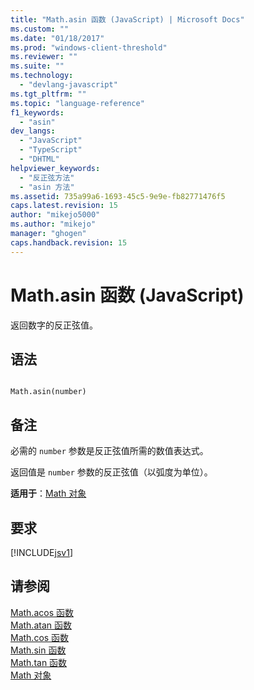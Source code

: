 ```yaml
---
title: "Math.asin 函数 (JavaScript) | Microsoft Docs"
ms.custom: ""
ms.date: "01/18/2017"
ms.prod: "windows-client-threshold"
ms.reviewer: ""
ms.suite: ""
ms.technology: 
  - "devlang-javascript"
ms.tgt_pltfrm: ""
ms.topic: "language-reference"
f1_keywords: 
  - "asin"
dev_langs: 
  - "JavaScript"
  - "TypeScript"
  - "DHTML"
helpviewer_keywords: 
  - "反正弦方法"
  - "asin 方法"
ms.assetid: 735a99a6-1693-45c5-9e9e-fb82771476f5
caps.latest.revision: 15
author: "mikejo5000"
ms.author: "mikejo"
manager: "ghogen"
caps.handback.revision: 15
---
```

# Math.asin 函数 (JavaScript)
返回数字的反正弦值。  
  
## 语法  
  
```  
  
Math.asin(number)   
```  
  
## 备注  
 必需的 `number` 参数是反正弦值所需的数值表达式。  
  
 返回值是 `number` 参数的反正弦值（以弧度为单位）。  
  
 **适用于**：[Math 对象](../../javascript/reference/math-object-javascript.md)  
  
## 要求  
 [!INCLUDE[jsv1](../../javascript/misc/includes/jsv1-md.md)]  
  
## 请参阅  
 [Math.acos 函数](../../javascript/reference/math-acos-function-javascript.md)   
 [Math.atan 函数](../../javascript/reference/math-atan-function-javascript.md)   
 [Math.cos 函数](../../javascript/reference/math-cos-function-javascript.md)   
 [Math.sin 函数](../../javascript/reference/math-sin-function-javascript.md)   
 [Math.tan 函数](../../javascript/reference/math-tan-function-javascript.md)   
 [Math 对象](../../javascript/reference/math-object-javascript.md)